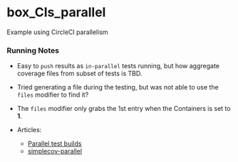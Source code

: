 # box_CIs_parallel
Example using CircleCI parallelism 


### Running Notes

* Easy to `push` results as `in-parallel` tests running, but how aggregate coverage files from subset of tests is TBD.
* Tried generating a file during the testing, but was not able to use the `files` modifier to find it?
* The `files` modifier only grabs the 1st entry when the Containers is set to **1**. 
* Articles:

  * [Parallel test builds](http://technology.indiegogo.com/2015/08/how-we-get-coverage-on-parallelized-test-builds/)
  * [simplecov-parallel](https://github.com/increments/simplecov-parallel)
